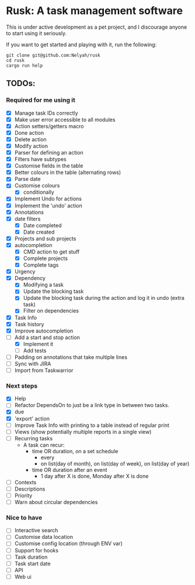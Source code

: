 # Rusk: A task management software

This is under active development as a pet project, and I discourage anyone to start using it seriously.

If you want to get started and playing with it, run the following:

```
git clone git@github.com:Nelyah/rusk
cd rusk
cargo run help
```


## TODOs:

### Required for me using it

- [X] Manage task IDs correctly
- [X] Make user error accessible to all modules
- [X] Action setters/getters macro
- [X] Done action
- [X] Delete action
- [X] Modify action
- [X] Parser for defining an action
- [X] Filters have subtypes
- [X] Customise fields in the table
- [X] Better colours in the table (alternating rows)
- [X] Parse date
- [X] Customise colours
    - [X] conditionally
- [X] Implement Undo for actions
- [X] Implement the 'undo' action
- [X] Annotations
- [X] date filters
    - [X] Date completed
    - [X] Date created
- [X] Projects and sub projects
- [X] autocompletion
    - [X] CMD action to get stuff
    - [X] Complete projects
    - [X] Complete tags
- [X] Urgency
- [X] Dependency
    - [X] Modifying a task
    - [X] Update the blocking task
    - [X] Update the blocking task during the action and log it in undo (extra task)
    - [X] Filter on dependencies
- [X] Task Info
- [X] Task history
- [X] Improve autocompletion
- [ ] Add a start and stop action
    - [X] Implement it
    - [ ] Add tests
- [ ] Padding on annotations that take multiple lines
- [ ] Sync with JIRA
- [ ] Import from Taskwarrior

### Next steps

- [X] Help
- [ ] Refactor DependsOn to just be a link type in between two tasks.
- [X] due
- [X] 'export' action
- [ ] Improve Task Info with printing to a table instead of regular print
- [ ] Views (show potentially multiple reports in a single view)
- [ ] Recurring tasks
    - A task can recur:
        - time OR duration, on a set schedule
            - every <duration>
            - on list(day of month), on list(day of week), on list(day of year)
        - time OR duration after an event
            - 1 day after X is done, Monday after X is done
- [ ] Contexts
- [ ] Descriptions
- [ ] Priority
- [ ] Warn about circular dependencies

### Nice to have

- [ ] Interactive search
- [ ] Customise data location
- [ ] Customise config location (through ENV var)
- [ ] Support for hooks
- [ ] Task duration
- [ ] Task start date
- [ ] API
- [ ] Web ui
